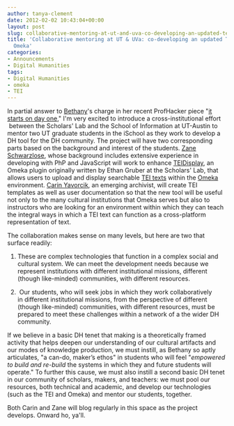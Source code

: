 ```yaml
---
author: tanya-clement
date: 2012-02-02 10:43:04+00:00
layout: post
slug: collaborative-mentoring-at-ut-and-uva-co-developing-an-updated-teidisplay-for-omeka
title: 'Collaborative mentoring at UT & UVa: co-developing an updated TEIDisplay for
  Omeka'
categories:
- Announcements
- Digital Humanities
tags:
- Digital Humanities
- omeka
- TEI
---
```


In partial answer to [Bethany](http://www.scholarslab.org/author/bethany/)'s charge in her recent ProfHacker piece "[it starts on day one](http://chronicle.com/blogs/profhacker/it-starts-on-day-one/37893)," I'm very excited to introduce a cross-institutional effort  between the Scholars' Lab and the School of Information at UT-Austin to mentor two UT graduate students in the iSchool as they work to develop a DH tool for the DH community. The project will have two corresponding parts based on the background and interest of the students. [Zane Schwarzlose](http://www.scholarslab.org/author/zschwarzlose/), whose background includes extensive experience in developing with PhP and JavaScript will work to enhance [TEIDisplay](https://github.com/scholarslab/TeiDisplay), an Omeka plugin originally written by Ethan Gruber at the Scholars' Lab, that allows users to upload and display searchable [TEI texts](http://www.tei-c.org/) within the [Omeka](http://omeka.org) environment. [Carin Yavorcik](http://www.scholarslab.org/author/cyavorcik/), an emerging archivist, will create TEI templates as well as user documentation so that the new tool will be useful not only to the many cultural institutions that Omeka serves but also to instructors who are looking for an environment within which they can teach the integral ways in which a TEI text can function as a cross-platform representation of text.

The collaboration makes sense on many levels, but here are two that surface readily:



	
  1. These are complex technologies that function in a complex social and cultural system. We can meet the development needs because we represent institutions with different institutional missions, different (though like-minded) communities, with different resources.

	
  2.  Our students, who will seek jobs in which they work collaboratively in different institutional missions, from the perspective of different (though like-minded) communities, with different resources, must be prepared to meet these challenges within a network of a the wider DH community.


If we believe in a basic DH tenet that making is a theoretically framed activity that helps deepen our understanding of our cultural artifacts and our modes of knowledge production, we must instill, as Bethany so aptly articulates, "a can-do, maker’s ethos" in students who will feel "_empowered to build and re-build_ the systems in which they and future students will operate." To further this cause, we must also instill a second basic DH tenet in our community of scholars, makers, and teachers: we must pool our resources, both technical and academic, and develop our technologies (such as the TEI and Omeka) and mentor our students, together.

Both Carin and Zane will blog regularly in this space as the project develops. Onward ho, ya'll.
